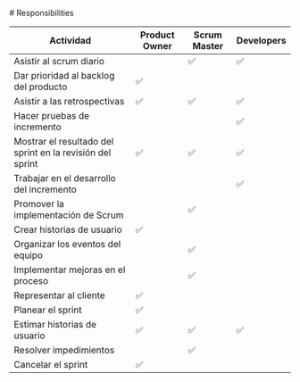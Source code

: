 # Responsibilities

| Actividad                                                 | Product Owner | Scrum Master | Developers |
| --------------------------------------------------------- | ------------- | ------------ | ---------- |
| Asistir al scrum diario                                   |               | ✅           | ✅         |
| Dar prioridad al backlog del producto                     | ✅            |              |            |
| Asistir a las retrospectivas                              | ✅            | ✅           | ✅         |
| Hacer pruebas de incremento                               |               |              | ✅         |
| Mostrar el resultado del sprint en la revisión del sprint | ✅            | ✅           | ✅         |
| Trabajar en el desarrollo del incremento                  |               |              | ✅         |
| Promover la implementación de Scrum                       |               | ✅           |            |
| Crear historias de usuario                                | ✅            |              |            |
| Organizar los eventos del equipo                          |               | ✅           |            |
| Implementar mejoras en el proceso                         |               | ✅           |            |
| Representar al cliente                                    | ✅            |              |            |
| Planear el sprint                                         | ✅            |              |            |
| Estimar historias de usuario                              | ✅            | ✅           | ✅         |
| Resolver impedimientos                                    |               | ✅           |            |
| Cancelar el sprint                                        | ✅            |              |            |
